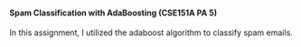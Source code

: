 #### Spam Classification with AdaBoosting (CSE151A PA 5) ####
In this assignment, I utilized the adaboost algorithm to classify spam emails.
